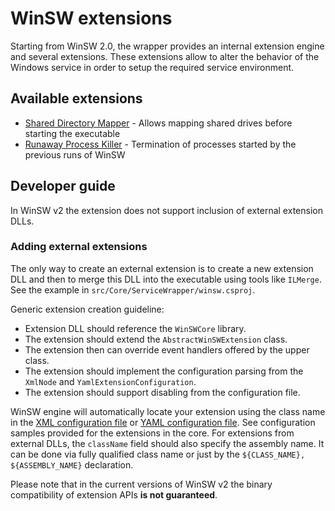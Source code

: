 # WinSW extensions

Starting from WinSW 2.0, the wrapper provides an internal extension engine and several extensions.
These extensions allow to alter the behavior of the Windows service in order to setup the required service environment.

## Available extensions

* [Shared Directory Mapper](sharedDirectoryMapper.md) - Allows mapping shared drives before starting the executable
* [Runaway Process Killer](runawayProcessKiller.md) - Termination of processes started by the previous runs of WinSW

## Developer guide

In WinSW v2 the extension does not support inclusion of external extension DLLs.

### Adding external extensions

The only way to create an external extension is to create a new extension DLL and 
  then to merge this DLL into the executable using tools like `ILMerge`.
See the example in `src/Core/ServiceWrapper/winsw.csproj`.

Generic extension creation guideline:
* Extension DLL should reference the `WinSWCore` library.
* The extension should extend the `AbstractWinSWExtension` class.
* The extension then can override event handlers offered by the upper class.
* The extension should implement the configuration parsing from the `XmlNode` and `YamlExtensionConfiguration`.
* The extension should support disabling from the configuration file.

WinSW engine will automatically locate your extension using the class name in the [XML configuration file](../xmlConfigFile.md) or [YAML configuration file](../YamlConfigFile.md).
See configuration samples provided for the extensions in the core.
For extensions from external DLLs, the `className` field should also specify the assembly name. 
It can be done via fully qualified class name or just by the `${CLASS_NAME}, ${ASSEMBLY_NAME}` declaration.

Please note that in the current versions of WinSW v2 the binary compatibility of extension APIs **is not guaranteed**.
